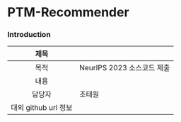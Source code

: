 # PTM-Recommender

### Introduction
| 제목 |   |
|:---:|:---|
| 목적 | NeurIPS 2023 소스코드 제출 |
| 내용 |   |
| 담당자 | 조태원 |
| 대외 github url 정보 |  |
